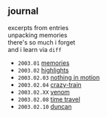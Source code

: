 ## journal

excerpts from entries \
unpacking memories \
there's so much i forget \
and i learn via `diff`

* `2003.01` [memories](2003.01.memories.md)
* `2003.02` [highlights](2003.02.highlights.md)
* `2003.02.03` [nothing in motion](2003.02.03.nothing-in-motion.md)
* `2003.02.04` [crazy-train](2003.02.04.crazy-train.md)
* `2003.02.XX` [venom](2003.02.XX.venom.md)
* `2003.02.08` [time travel](2003.02.08.time-travel.md)
* `2003.02.10` [duncan](2003.02.10.duncan.md)
